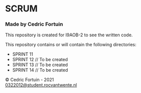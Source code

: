 # SCRUM
### Made by Cedric Fortuin

This repository is created for I9AOB-2 to see the written code.

This repository contains or will contain the following directories:
- SPRINT 11
- SPRINT 12 // To be created
- SPRINT 13 // To be created
- SPRINT 14 // To be created

© Cedric Fortuin - 2021 <br/>
0322012@student.rocvantwente.nl
